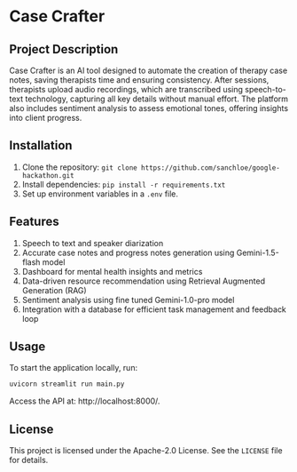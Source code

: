 # Case Crafter
## Project Description
Case Crafter is an AI tool designed to automate the creation of therapy case notes, saving therapists time and ensuring consistency. After sessions, therapists upload audio recordings, which are transcribed using speech-to-text technology, capturing all key details without manual effort. The platform also includes sentiment analysis to assess emotional tones, offering insights into client progress.

## Installation
1. Clone the repository: `git clone https://github.com/sanchloe/google-hackathon.git`
2. Install dependencies: `pip install -r requirements.txt`
3. Set up environment variables in a `.env` file.

## Features
1. Speech to text and speaker diarization
2. Accurate case notes and progress notes generation using Gemini-1.5-flash model
3. Dashboard for mental health insights and metrics
4. Data-driven resource recommendation using Retrieval Augmented Generation (RAG)
5. Sentiment analysis using fine tuned Gemini-1.0-pro model
6. Integration with a database for efficient task management and feedback loop

## Usage
To start the application locally, run:
```bash
uvicorn streamlit run main.py
```
Access the API at: http://localhost:8000/.

## License
This project is licensed under the Apache-2.0 License. See the `LICENSE` file for details.